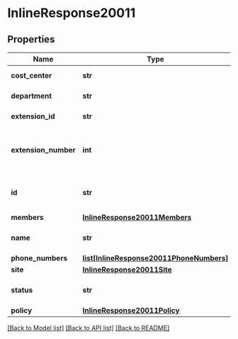 # InlineResponse20011

## Properties
Name | Type | Description | Notes
------------ | ------------- | ------------- | -------------
**cost_center** | **str** | Cost center name. | [optional] 
**department** | **str** | Department name. | [optional] 
**extension_id** | **str** | Extension ID. | [optional] 
**extension_number** | **int** | Extension number assigned to the Call Queue. | [optional] 
**id** | **str** | Unique identifier of the Call Queue. | [optional] 
**members** | [**InlineResponse20011Members**](InlineResponse20011Members.md) |  | [optional] 
**name** | **str** | Name of the Call Queue. | [optional] 
**phone_numbers** | [**list[InlineResponse20011PhoneNumbers]**](InlineResponse20011PhoneNumbers.md) |  | [optional] 
**site** | [**InlineResponse20011Site**](InlineResponse20011Site.md) |  | [optional] 
**status** | **str** | Status of the Call Queue. | [optional] 
**policy** | [**InlineResponse20011Policy**](InlineResponse20011Policy.md) |  | [optional] 

[[Back to Model list]](../README.md#documentation-for-models) [[Back to API list]](../README.md#documentation-for-api-endpoints) [[Back to README]](../README.md)

